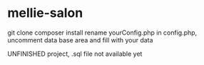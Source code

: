 # mellie-salon

git clone
composer install
rename yourConfig.php in config.php, uncomment data base area and fill with your data 

UNFINISHED project, .sql file not available yet
